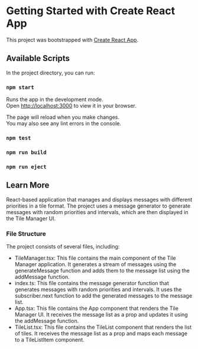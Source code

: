 # Getting Started with Create React App

This project was bootstrapped with [Create React App](https://github.com/facebook/create-react-app).

## Available Scripts

In the project directory, you can run:

### `npm start`

Runs the app in the development mode.\
Open [http://localhost:3000](http://localhost:3000) to view it in your browser.

The page will reload when you make changes.\
You may also see any lint errors in the console.

### `npm test`

### `npm run build`

### `npm run eject`

## Learn More
React-based application that manages and displays messages with different priorities in a tile format. The project uses a message generator to generate messages with random priorities and intervals, which are then displayed in the Tile Manager UI.

### File Structure
The project consists of several files, including:
- TileManager.tsx: This file contains the main component of the Tile Manager application. It generates a stream of messages using the generateMessage function and adds them to the message list using the addMessage function.
- index.ts: This file contains the message generator function that generates messages with random priorities and intervals. It uses the subscriber.next function to add the generated messages to the message list.
- App.tsx: This file contains the App component that renders the Tile Manager UI. It receives the message list as a prop and updates it using the addMessage function.
- TileList.tsx: This file contains the TileList component that renders the list of tiles. It receives the message list as a prop and maps each message to a TileListItem component.



